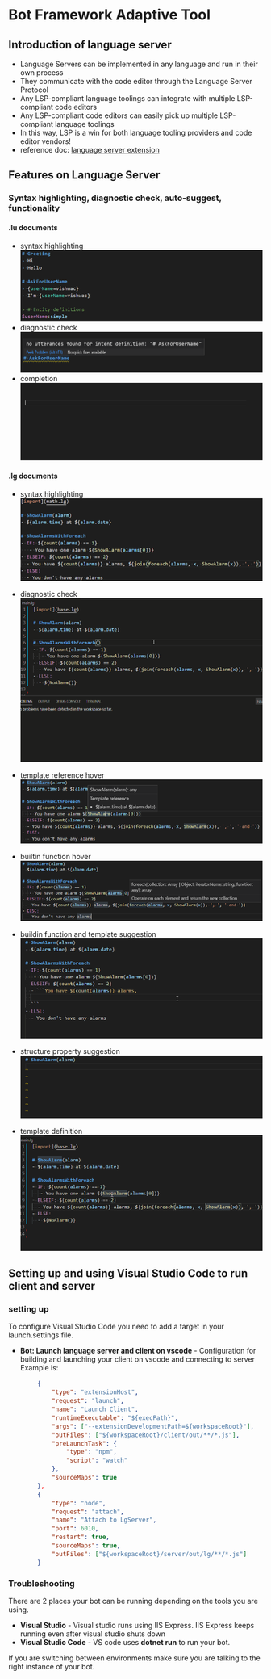 # Bot Framework Adaptive Tool

## Introduction of language server

- Language Servers can be implemented in any language and run in their own process
- They communicate with the code editor through the Language Server Protocol
- Any LSP-compliant language toolings can integrate with multiple LSP-compliant code editors
- Any LSP-compliant code editors can easily pick up multiple LSP-compliant language toolings
- In this way, LSP is a win for both language tooling providers and code editor vendors!
- reference doc: [language server extension](https://code.visualstudio.com/api/language-extensions/language-server-extension-guide)


## Features on Language Server

### Syntax highlighting, diagnostic check, auto-suggest, functionality
#### .lu documents
- syntax highlighting
![lu_syntax_highlighting](./resources/images/lu_syntax_highlighting.png)
- diagnostic check
![lu_diagnostic](./resources/images/lu_diagnostic.png)
- completion 
![lu_completion](./resources/images/lu_completion.gif)

#### .lg documents
- syntax highlighting
![lg_syntax_highlighting](./resources/images/lg_syntax_highlighting.png)

- diagnostic check
![lg_diagnostic](./resources/images/lg_diagnostic.gif)

- template reference hover
![template_hover](./resources/images/template_hover.png)

- builtin function hover
![function_hover](./resources/images/function_hover.png)

- buildin function and template suggestion
![function_template_suggestion](./resources/images/function_template_suggestion.gif)

- structure property suggestion
![structure_suggestion](./resources/images/structure_suggestion.gif)

- template definition
![template_definition](./resources/images/template_definition.gif)


<a name="set_up"></a>

## Setting up and using Visual Studio Code to run client and server
### setting up
To configure Visual Studio Code you need to add a target in your launch.settings file.

* **Bot: Launch language server and client on vscode** - Configuration for building and launching your client on vscode and connecting to server
Example is:
```json
        {
			"type": "extensionHost",
			"request": "launch",
			"name": "Launch Client",
			"runtimeExecutable": "${execPath}",
			"args": ["--extensionDevelopmentPath=${workspaceRoot}"],
			"outFiles": ["${workspaceRoot}/client/out/**/*.js"],
			"preLaunchTask": {
				"type": "npm",
				"script": "watch"
			},
			"sourceMaps": true
		},
		{
			"type": "node",
			"request": "attach",
			"name": "Attach to LgServer",
			"port": 6010,
			"restart": true,
			"sourceMaps": true,
			"outFiles": ["${workspaceRoot}/server/out/lg/**/*.js"]
		}
```

### Troubleshooting
There are 2 places your bot can be running depending on the tools you are using.

* **Visual Studio** - Visual studio runs using IIS Express.  IIS Express keeps running even after visual studio shuts down
* **Visual Studio Code** - VS code uses **dotnet run** to run your bot.

If you are switching between environments make sure you are talking to the right instance of your bot.


